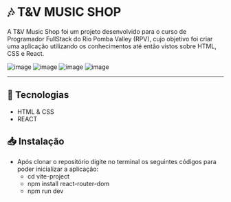# 🎶 T&V MUSIC SHOP
A T&V Music Shop foi um projeto desenvolvido para o curso de Programador FullStack do Rio Pomba Valley (RPV), cujo objetivo foi criar uma aplicação utilizando os conhecimentos até então vistos sobre HTML, CSS e React.

![image](https://github.com/tarsibfritz/TVMusicShop/assets/157611569/4c55c141-7209-41c3-b4b7-4182c45162da)
![image](https://github.com/tarsibfritz/TVMusicShop/assets/157611569/b1fc5e3a-cc9c-4f1e-ba16-b7d1e8e8c683)
![image](https://github.com/tarsibfritz/TVMusicShop/assets/157611569/b7fc3005-7c16-4023-894f-62b8a98ca6de)
![image](https://github.com/tarsibfritz/TVMusicShop/assets/157611569/727d6b10-19b0-44b6-8117-8e2b96518f85)

------------

## 🚀 Tecnologias
- HTML & CSS
- REACT
  
## 📥 Instalação
- Após clonar o repositório digite no terminal os seguintes códigos para poder inicializar a aplicação:
   - cd vite-project
   - npm install react-router-dom
   - npm run dev
